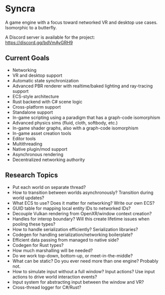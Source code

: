 # Syncra

A game engine with a focus toward networked VR and desktop use cases. Isomorphic to a butterfly.

A Discord server is available for the project: https://discord.gg/bdVmAyGRH9

## Current Goals

- Networking
- VR and desktop support
- Automatic state synchronization
- Advanced PBR renderer with realtime/baked lighting and ray-tracing support
- ECS-style architecture
- Rust backend with C# scene logic
- Cross-platform support
- Standalone support
- In-game scripting using a paradigm that has a graph-code isomorphism
- Advanced physics sims (fluid, cloth, softbody, etc.)
- In-game shader graphs, also with a graph-code isomorphism
- In-game asset creation tools
- Editor tools
- Multithreading
- Native plugin/mod support
- Asynchronous rendering
- Decentralized networking authority

## Research Topics

- Put each world on separate thread?
- How to transition between worlds asynchronously? Transition during world updates?
- What ECS to use? Does it matter for networking? Write our own ECS?
- GUID table for mapping local entity IDs to networked IDs?
- Decouple Vulkan rendering from OpenXR/window context creation?
- Handles for interop boundary? Will this create lifetime issues when pooling these types?
- How to handle serialization efficiently? Serialization libraries?
- Codegen for handling serialization/networking boilerplate?
- Efficient data passing from managed to native side?
- Codegen for Rust types?
- How much marshalling will be needed?
- Do we work top-down, bottom-up, or meet-in-the-middle?
- What can be static? Do you ever need more than one engine? Probably not.
- How to simulate input without a full window? Input actions? Use input actions to drive world interaction events?
- Input system for abstracting input between the window and VR?
- Cross-thread logger for C#/Rust?
